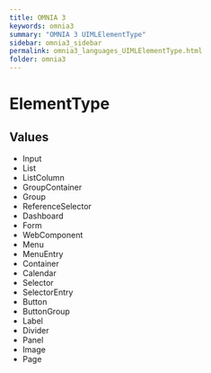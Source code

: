 ```yaml
---
title: OMNIA 3
keywords: omnia3
summary: "OMNIA 3 UIMLElementType"
sidebar: omnia3_sidebar
permalink: omnia3_languages_UIMLElementType.html
folder: omnia3
---
```


# ElementType
## Values

- Input
- List
- ListColumn
- GroupContainer
- Group
- ReferenceSelector
- Dashboard
- Form
- WebComponent
- Menu
- MenuEntry
- Container
- Calendar
- Selector
- SelectorEntry
- Button
- ButtonGroup
- Label
- Divider
- Panel
- Image
- Page


